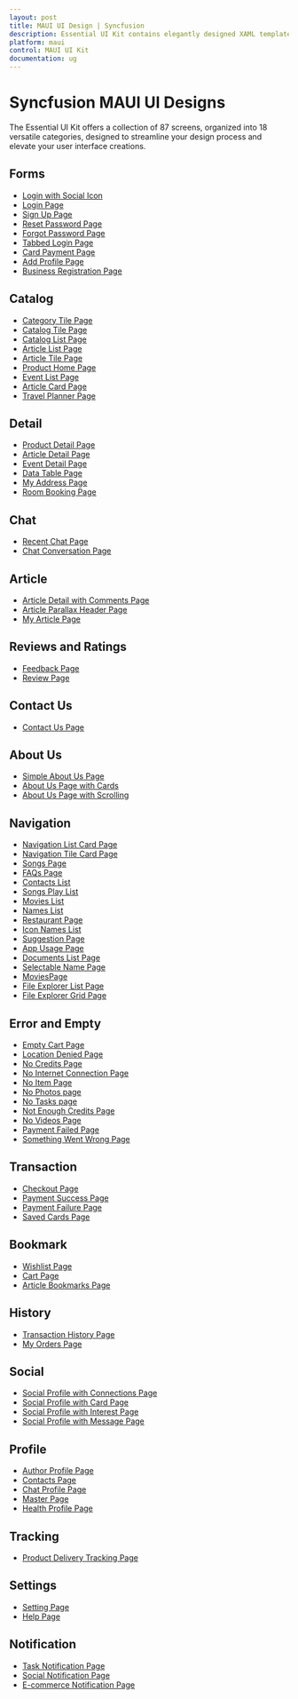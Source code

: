 ```yaml
---
layout: post
title: MAUI UI Design | Syncfusion
description: Essential UI Kit contains elegantly designed XAML templates for MAUI apps. These templates are compatible with Android, iOS, and UWP platforms.
platform: maui
control: MAUI UI Kit
documentation: ug
---
```


# Syncfusion MAUI UI Designs 

The Essential UI Kit offers a collection of 87 screens, organized into 18 versatile categories, designed to streamline your design process and elevate your user interface creations. 

## Forms	

* [Login with Social Icon]()
* [Login Page]()
* [Sign Up Page]()
* [Reset Password Page]()
* [Forgot Password Page]()
* [Tabbed Login Page]()
* [Card Payment Page]()
* [Add Profile Page]()
* [Business Registration Page]()
 
## Catalog	

* [Category Tile Page]()
* [Catalog Tile Page]()
* [Catalog List Page]()
* [Article List Page]()
* [Article Tile Page]()
* [Product Home Page]()
* [Event List Page]()
* [Article Card Page]()
* [Travel Planner Page]()

## Detail	

* [Product Detail Page]()
* [Article Detail Page]()
* [Event Detail Page]()
* [Data Table Page]()
* [My Address Page]()
* [Room Booking Page]() 
 
## Chat

* [Recent Chat Page]()
* [Chat Conversation Page]()

## Article	

* [Article Detail with Comments Page]() 
* [Article Parallax Header Page]()
* [My Article Page]()
	
## Reviews and Ratings	

* [Feedback Page]()
* [Review Page]()

## Contact Us	

* [Contact Us Page]()

## About Us	

* [Simple About Us Page]()
* [About Us Page with Cards]()
* [About Us Page with Scrolling]()

## Navigation	

* [Navigation List Card Page]()
* [Navigation Tile Card Page]()
* [Songs Page]()
* [FAQs Page]()
* [Contacts List]()
* [Songs Play List]()
* [Movies List]()
* [Names List]()
* [Restaurant Page]()
* [Icon Names List]()
* [Suggestion Page]()
* [App Usage Page]()
* [Documents List Page]()
* [Selectable Name Page]()
* [MoviesPage]()
* [File Explorer List Page]()
* [File Explorer Grid Page]()


## Error and Empty	

* [Empty Cart Page]()
* [Location Denied Page]()
* [No Credits Page]()
* [No Internet Connection Page]()
* [No Item Page]()
* [No Photos page]()
* [No Tasks page]()
* [Not Enough Credits Page]()
* [No Videos Page]()
* [Payment Failed Page]()
* [Something Went Wrong Page]()

## Transaction	

* [Checkout Page]()
* [Payment Success Page]()
* [Payment Failure Page]()
* [Saved Cards Page]()

## Bookmark

* [Wishlist Page]()
* [Cart Page]()
* [Article Bookmarks Page]()

## History	

* [Transaction History Page]()
* [My Orders Page]()

## Social

* [Social Profile with Connections Page]()
* [Social Profile with Card Page]()
* [Social Profile with Interest Page]()
* [Social Profile with Message Page]()

## Profile

* [Author Profile Page]()
* [Contacts Page]()
* [Chat Profile Page]()
* [Master Page]()
* [Health Profile Page]()

## Tracking

* [Product Delivery Tracking Page]()

## Settings

* [Setting Page]()
* [Help Page]()

## Notification

* [Task Notification Page]()
* [Social Notification Page]()
* [E-commerce Notification Page]()
